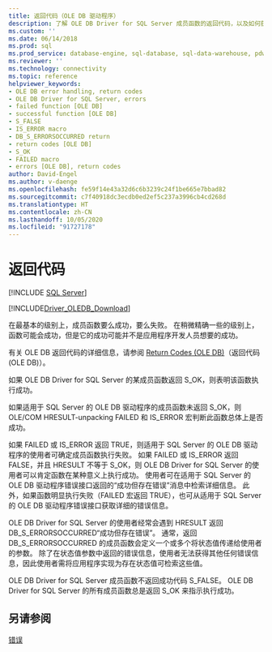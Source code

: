```yaml
---
title: 返回代码（OLE DB 驱动程序）
description: 了解 OLE DB Driver for SQL Server 成员函数的返回代码，以及如何获得更多关于成功之外的结果的信息。
ms.custom: ''
ms.date: 06/14/2018
ms.prod: sql
ms.prod_service: database-engine, sql-database, sql-data-warehouse, pdw
ms.reviewer: ''
ms.technology: connectivity
ms.topic: reference
helpviewer_keywords:
- OLE DB error handling, return codes
- OLE DB Driver for SQL Server, errors
- failed function [OLE DB]
- successful function [OLE DB]
- S_FALSE
- IS_ERROR macro
- DB_S_ERRORSOCCURRED return
- return codes [OLE DB]
- S_OK
- FAILED macro
- errors [OLE DB], return codes
author: David-Engel
ms.author: v-daenge
ms.openlocfilehash: fe59f14e43a32d6c6b3239c24f1be665e7bbad82
ms.sourcegitcommit: c7f40918dc3ecdb0ed2ef5c237a3996cb4cd268d
ms.translationtype: HT
ms.contentlocale: zh-CN
ms.lasthandoff: 10/05/2020
ms.locfileid: "91727178"
---
```

# <a name="return-codes"></a>返回代码
[!INCLUDE [SQL Server](../../../includes/applies-to-version/sql-asdb-asdbmi-asa-pdw.md)]

[!INCLUDE[Driver_OLEDB_Download](../../../includes/driver_oledb_download.md)]

  在最基本的级别上，成员函数要么成功，要么失败。 在稍微精确一些的级别上，函数可能会成功，但是它的成功可能并不是应用程序开发人员想要的成功。  
  
 有关 OLE DB 返回代码的详细信息，请参阅 [Return Codes (OLE DB)](/previous-versions/windows/desktop/ms725451(v=vs.85))（返回代码 (OLE DB)）。  
  
 如果 OLE DB Driver for SQL Server 的某成员函数返回 S_OK，则表明该函数执行成功。  
  
 如果适用于 SQL Server 的 OLE DB 驱动程序的成员函数未返回 S_OK，则 OLE/COM HRESULT-unpacking FAILED 和 IS_ERROR 宏判断此函数总体上是否成功。  
  
 如果 FAILED 或 IS_ERROR 返回 TRUE，则适用于 SQL Server 的 OLE DB 驱动程序的使用者可确定成员函数执行失败。 如果 FAILED 或 IS_ERROR 返回 FALSE，并且 HRESULT 不等于 S_OK，则 OLE DB Driver for SQL Server 的使用者可以肯定函数在某种意义上执行成功。 使用者可在适用于 SQL Server 的 OLE DB 驱动程序错误接口返回的“成功但存在错误”消息中检索详细信息。 此外，如果函数明显执行失败（FAILED 宏返回 TRUE），也可从适用于 SQL Server 的 OLE DB 驱动程序错误接口获取详细的错误信息。  
  
 OLE DB Driver for SQL Server 的使用者经常会遇到 HRESULT 返回 DB_S_ERRORSOCCURRED“成功但存在错误”。 通常，返回 DB_S_ERRORSOCCURRED 的成员函数会定义一个或多个将状态值传递给使用者的参数。 除了在状态值参数中返回的错误信息，使用者无法获得其他任何错误信息，因此使用者需将应用程序实现为存在状态值可检索这些值。  
  
 OLE DB Driver for SQL Server 成员函数不返回成功代码 S_FALSE。 OLE DB Driver for SQL Server 的所有成员函数总是返回 S_OK 来指示执行成功。  
  
## <a name="see-also"></a>另请参阅  
 [错误](../../oledb/ole-db-errors/errors.md)  
  
